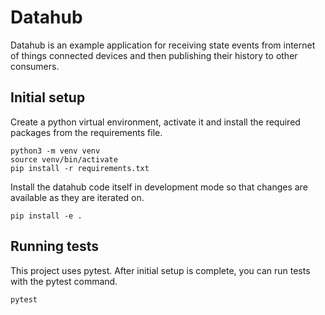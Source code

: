 # Datahub

Datahub is an example application for receiving state events from internet of things connected devices and then publishing their history to other consumers.


## Initial setup

Create a python virtual environment, activate it and install the required packages from the requirements file.

    python3 -m venv venv
    source venv/bin/activate
    pip install -r requirements.txt

Install the datahub code itself in development mode so that changes are available as they are iterated on.

    pip install -e .


## Running tests

This project uses pytest. After initial setup is complete, you can run tests with the pytest command.

    pytest